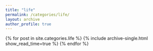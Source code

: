 ```yaml
---
title: "life"
permalink: /categories/life/
layout: archive
author_profile: true
---
```


{% for post in site.categories.life %}
  {% include archive-single.html show_read_time=true %}
{% endfor %}